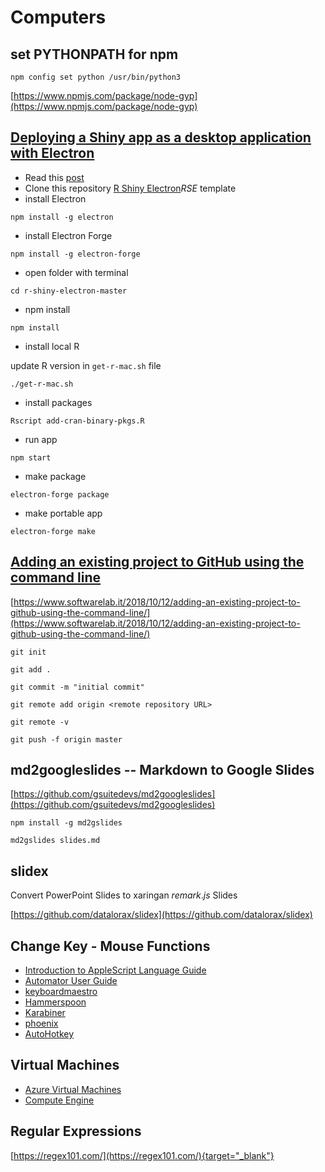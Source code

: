# Computers

## set PYTHONPATH for npm

```text
npm config set python /usr/bin/python3
```

[https://www.npmjs.com/package/node-gyp](https://www.npmjs.com/package/node-gyp)

## [Deploying a Shiny app as a desktop application with Electron](https://www.travishinkelman.com/post/deploy-shiny-electron/)

* Read this [post](https://www.travishinkelman.com/post/deploy-shiny-electron/)
* Clone this repository [R Shiny Electron](https://github.com/dirkschumacher/r-shiny-electron)$RSE$ template
* install Electron

```text
npm install -g electron
```

* install Electron Forge

```text
npm install -g electron-forge
```

* open folder with terminal

```text
cd r-shiny-electron-master
```

* npm install

```text
npm install
```

* install local R

update R version in `get-r-mac.sh` file

```text
./get-r-mac.sh
```

* install packages

```text
Rscript add-cran-binary-pkgs.R
```

* run app

```text
npm start
```

* make package

```text
electron-forge package
```

* make portable app

```text
electron-forge make
```

## [Adding an existing project to GitHub using the command line](https://www.softwarelab.it/2018/10/12/adding-an-existing-project-to-github-using-the-command-line/)

[https://www.softwarelab.it/2018/10/12/adding-an-existing-project-to-github-using-the-command-line/](https://www.softwarelab.it/2018/10/12/adding-an-existing-project-to-github-using-the-command-line/)

```text
git init
```

```text
git add .
```

```text
git commit -m "initial commit"
```

```text
git remote add origin <remote repository URL>
```

```text
git remote -v
```

```text
git push -f origin master
```

## md2googleslides -- Markdown to Google Slides

[https://github.com/gsuitedevs/md2googleslides](https://github.com/gsuitedevs/md2googleslides)

```text
npm install -g md2gslides
```

```text
md2gslides slides.md
```

## slidex

Convert PowerPoint Slides to xaringan $remark.js$ Slides

[https://github.com/datalorax/slidex](https://github.com/datalorax/slidex)

## Change Key - Mouse Functions

* [Introduction to AppleScript Language Guide](https://developer.apple.com/library/archive/documentation/AppleScript/Conceptual/AppleScriptLangGuide/introduction/ASLR_intro.html)
* [Automator User Guide](https://support.apple.com/guide/automator/welcome/mac)
* [keyboardmaestro](http://www.keyboardmaestro.com/main/)
* [Hammerspoon](http://www.hammerspoon.org/)
* [Karabiner](https://karabiner-elements.pqrs.org/)
* [phoenix](https://github.com/kasper/phoenix)
* [AutoHotkey](https://github.com/Lexikos/AutoHotkey_L)

## Virtual Machines

* [Azure Virtual Machines](https://azure.microsoft.com/en-gb/free/virtual-machines/?cdn=disable)
* [Compute Engine](https://cloud.google.com/compute)

## Regular Expressions

[https://regex101.com/](https://regex101.com/){target="_blank"}


